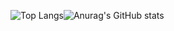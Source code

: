 

<!--
**iiferedon/iiferedon** is a ✨ _special_ ✨ repository because its `README.md` (this file) appears on your GitHub profile.

Here are some ideas to get you started:

- 🔭 I’m currently working on ...
- 🌱 I’m currently learning ...
- 👯 I’m looking to collaborate on ...
- 🤔 I’m looking for help with ...
- 💬 Ask me about ...
- 📫 How to reach me: ...
- 😄 Pronouns: ...
- ⚡ Fun fact: ...
-->
![Top Langs](https://github-readme-stats.vercel.app/api/top-langs/?username=iiferedon&size_weight=0.5&count_weight=0.5&theme=radical)![Anurag's GitHub stats](https://github-readme-stats.vercel.app/api?username=iiferedon&show_icons=true&theme=radical)

